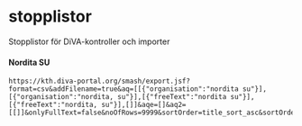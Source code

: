 # stopplistor

Stopplistor för DiVA-kontroller och importer

#### Nordita SU

````
https://kth.diva-portal.org/smash/export.jsf?format=csv&addFilename=true&aq=[[{"organisation":"nordita su"}],[{"organisation":"nordita, su"}],[{"freeText":"nordita su"}],[{"freeText":"nordita, su"}],[]]&aqe=[]&aq2=[[]]&onlyFullText=false&noOfRows=9999&sortOrder=title_sort_asc&sortOrder2=title_sort_asc&csvType=publication&fl=PID,Notes,DOI,ISI,ScopusId
````

